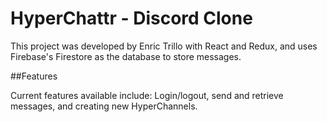 # HyperChattr - Discord Clone

This project was developed by Enric Trillo with React and Redux, and uses Firebase's Firestore as the database to store messages.

##Features

Current features available include: Login/logout, send and retrieve messages, and creating new HyperChannels.
